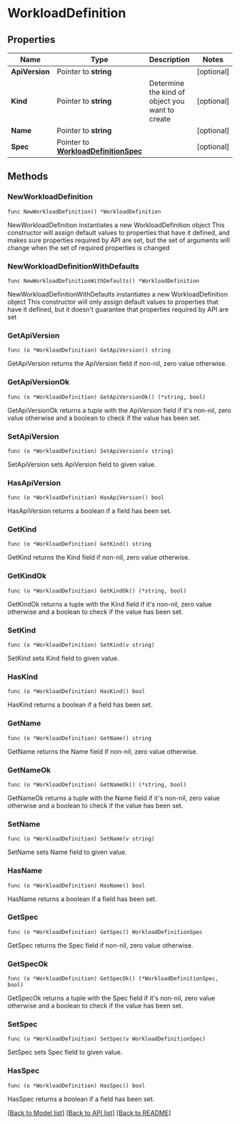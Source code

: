 # WorkloadDefinition

## Properties

Name | Type | Description | Notes
------------ | ------------- | ------------- | -------------
**ApiVersion** | Pointer to **string** |  | [optional] 
**Kind** | Pointer to **string** | Determine the kind of object you want to create | [optional] 
**Name** | Pointer to **string** |  | [optional] 
**Spec** | Pointer to [**WorkloadDefinitionSpec**](WorkloadDefinitionSpec.md) |  | [optional] 

## Methods

### NewWorkloadDefinition

`func NewWorkloadDefinition() *WorkloadDefinition`

NewWorkloadDefinition instantiates a new WorkloadDefinition object
This constructor will assign default values to properties that have it defined,
and makes sure properties required by API are set, but the set of arguments
will change when the set of required properties is changed

### NewWorkloadDefinitionWithDefaults

`func NewWorkloadDefinitionWithDefaults() *WorkloadDefinition`

NewWorkloadDefinitionWithDefaults instantiates a new WorkloadDefinition object
This constructor will only assign default values to properties that have it defined,
but it doesn't guarantee that properties required by API are set

### GetApiVersion

`func (o *WorkloadDefinition) GetApiVersion() string`

GetApiVersion returns the ApiVersion field if non-nil, zero value otherwise.

### GetApiVersionOk

`func (o *WorkloadDefinition) GetApiVersionOk() (*string, bool)`

GetApiVersionOk returns a tuple with the ApiVersion field if it's non-nil, zero value otherwise
and a boolean to check if the value has been set.

### SetApiVersion

`func (o *WorkloadDefinition) SetApiVersion(v string)`

SetApiVersion sets ApiVersion field to given value.

### HasApiVersion

`func (o *WorkloadDefinition) HasApiVersion() bool`

HasApiVersion returns a boolean if a field has been set.

### GetKind

`func (o *WorkloadDefinition) GetKind() string`

GetKind returns the Kind field if non-nil, zero value otherwise.

### GetKindOk

`func (o *WorkloadDefinition) GetKindOk() (*string, bool)`

GetKindOk returns a tuple with the Kind field if it's non-nil, zero value otherwise
and a boolean to check if the value has been set.

### SetKind

`func (o *WorkloadDefinition) SetKind(v string)`

SetKind sets Kind field to given value.

### HasKind

`func (o *WorkloadDefinition) HasKind() bool`

HasKind returns a boolean if a field has been set.

### GetName

`func (o *WorkloadDefinition) GetName() string`

GetName returns the Name field if non-nil, zero value otherwise.

### GetNameOk

`func (o *WorkloadDefinition) GetNameOk() (*string, bool)`

GetNameOk returns a tuple with the Name field if it's non-nil, zero value otherwise
and a boolean to check if the value has been set.

### SetName

`func (o *WorkloadDefinition) SetName(v string)`

SetName sets Name field to given value.

### HasName

`func (o *WorkloadDefinition) HasName() bool`

HasName returns a boolean if a field has been set.

### GetSpec

`func (o *WorkloadDefinition) GetSpec() WorkloadDefinitionSpec`

GetSpec returns the Spec field if non-nil, zero value otherwise.

### GetSpecOk

`func (o *WorkloadDefinition) GetSpecOk() (*WorkloadDefinitionSpec, bool)`

GetSpecOk returns a tuple with the Spec field if it's non-nil, zero value otherwise
and a boolean to check if the value has been set.

### SetSpec

`func (o *WorkloadDefinition) SetSpec(v WorkloadDefinitionSpec)`

SetSpec sets Spec field to given value.

### HasSpec

`func (o *WorkloadDefinition) HasSpec() bool`

HasSpec returns a boolean if a field has been set.


[[Back to Model list]](../README.md#documentation-for-models) [[Back to API list]](../README.md#documentation-for-api-endpoints) [[Back to README]](../README.md)


